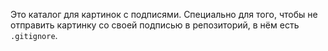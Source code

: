 Это каталог для картинок с подписями. Специально для того, чтобы не
отправить картинку со своей подписью в репозиторий, в нём есть `.gitignore`.
